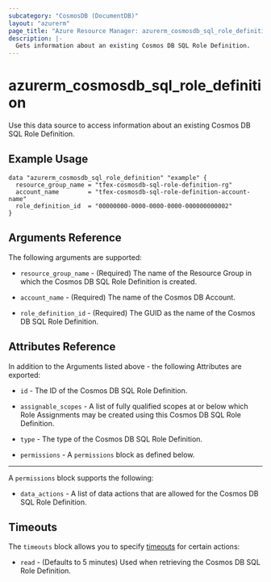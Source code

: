 ```yaml
---
subcategory: "CosmosDB (DocumentDB)"
layout: "azurerm"
page_title: "Azure Resource Manager: azurerm_cosmosdb_sql_role_definition"
description: |-
  Gets information about an existing Cosmos DB SQL Role Definition.
---
```


# azurerm_cosmosdb_sql_role_definition

Use this data source to access information about an existing Cosmos DB SQL Role Definition.

## Example Usage

```hcl
data "azurerm_cosmosdb_sql_role_definition" "example" {
  resource_group_name = "tfex-cosmosdb-sql-role-definition-rg"
  account_name        = "tfex-cosmosdb-sql-role-definition-account-name"
  role_definition_id  = "00000000-0000-0000-0000-000000000002"
}
```

## Arguments Reference

The following arguments are supported:

* `resource_group_name` - (Required) The name of the Resource Group in which the Cosmos DB SQL Role Definition is created.

* `account_name` - (Required) The name of the Cosmos DB Account.

* `role_definition_id` - (Required) The GUID as the name of the Cosmos DB SQL Role Definition.

## Attributes Reference

In addition to the Arguments listed above - the following Attributes are exported: 

* `id` - The ID of the Cosmos DB SQL Role Definition.

* `assignable_scopes` - A list of fully qualified scopes at or below which Role Assignments may be created using this Cosmos DB SQL Role Definition.

* `type` - The type of the Cosmos DB SQL Role Definition.

* `permissions` - A `permissions` block as defined below.

---

A `permissions` block supports the following:

* `data_actions` - A list of data actions that are allowed for the Cosmos DB SQL Role Definition.

## Timeouts

The `timeouts` block allows you to specify [timeouts](https://www.terraform.io/language/resources/syntax#operation-timeouts) for certain actions:

* `read` - (Defaults to 5 minutes) Used when retrieving the Cosmos DB SQL Role Definition.
